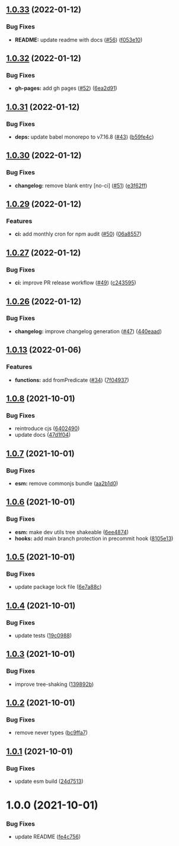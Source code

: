 ## [1.0.33](https://github.com/dankreiger/tiny-either/compare/v1.0.32...v1.0.33) (2022-01-12)


### Bug Fixes

* **README:** update readme with docs ([#56](https://github.com/dankreiger/tiny-either/issues/56)) ([f053e10](https://github.com/dankreiger/tiny-either/commit/f053e10bd46af14d12ff0534ce22b281a7ed887b))

## [1.0.32](https://github.com/dankreiger/tiny-either/compare/v1.0.31...v1.0.32) (2022-01-12)


### Bug Fixes

* **gh-pages:** add gh pages ([#52](https://github.com/dankreiger/tiny-either/issues/52)) ([6ea2d91](https://github.com/dankreiger/tiny-either/commit/6ea2d910c3741ae0e6e563dc83008d11f15fa02f))

## [1.0.31](https://github.com/dankreiger/tiny-either/compare/v1.0.30...v1.0.31) (2022-01-12)


### Bug Fixes

* **deps:** update babel monorepo to v7.16.8 ([#43](https://github.com/dankreiger/tiny-either/issues/43)) ([b59fe4c](https://github.com/dankreiger/tiny-either/commit/b59fe4ca99ddeb7bb207424a8057a15bf7ffad40))

## [1.0.30](https://github.com/dankreiger/tiny-either/compare/v1.0.29...v1.0.30) (2022-01-12)


### Bug Fixes

* **changelog:** remove blank entry [no-ci] ([#51](https://github.com/dankreiger/tiny-either/issues/51)) ([e3f62ff](https://github.com/dankreiger/tiny-either/commit/e3f62ffbced6e53ea1950c5a5efb0623bff4b4ef))

## [1.0.29](https://github.com/dankreiger/tiny-either/compare/v1.0.28...v1.0.29) (2022-01-12)


### Features

* **ci:** add monthly cron for npm audit ([#50](https://github.com/dankreiger/tiny-either/issues/50)) ([06a8557](https://github.com/dankreiger/tiny-either/commit/06a8557835dcc5e419631cc412e034353b0273ba))

## [1.0.27](https://github.com/dankreiger/tiny-either/compare/v1.0.26...v1.0.27) (2022-01-12)


### Bug Fixes

* **ci:** improve PR release workflow ([#49](https://github.com/dankreiger/tiny-either/issues/49)) ([c243595](https://github.com/dankreiger/tiny-either/commit/c2435954750eb40d0a447715a4eceae354f84ba2))

## [1.0.26](https://github.com/dankreiger/tiny-either/compare/v1.0.25...v1.0.26) (2022-01-12)


### Bug Fixes

* **changelog:** improve changelog generation ([#47](https://github.com/dankreiger/tiny-either/issues/47)) ([440eaad](https://github.com/dankreiger/tiny-either/commit/440eaadcb2d8a7e81c919104b80190d4f2f9d017))

## [1.0.13](https://github.com/dankreiger/tiny-either/compare/v1.0.12...v1.0.13) (2022-01-06)


### Features

* **functions:** add fromPredicate ([#34](https://github.com/dankreiger/tiny-either/issues/34)) ([7f04937](https://github.com/dankreiger/tiny-either/commit/7f049373c9ebe2c74d5edddefe0080a899ff5749))

## [1.0.8](https://github.com/dankreiger/tiny-either/compare/v1.0.7...v1.0.8) (2021-10-01)


### Bug Fixes

* reintroduce cjs ([6402490](https://github.com/dankreiger/tiny-either/commit/6402490af6d465c8e96d547d3609871b9ebb4208))
* update docs ([47d1f04](https://github.com/dankreiger/tiny-either/commit/47d1f04a24d39a64ef6a75261581027494225f53))

## [1.0.7](https://github.com/dankreiger/tiny-either/compare/v1.0.6...v1.0.7) (2021-10-01)


### Bug Fixes

* **esm:** remove commonjs bundle ([aa2b1d0](https://github.com/dankreiger/tiny-either/commit/aa2b1d00c2c09f2815e02e59040d7df8233402bc))

## [1.0.6](https://github.com/dankreiger/tiny-either/compare/v1.0.5...v1.0.6) (2021-10-01)


### Bug Fixes

* **esm:** make dev utils tree shakeable ([6ee4874](https://github.com/dankreiger/tiny-either/commit/6ee487443be4855d93309eb6d9bd6e0288accbf2))
* **hooks:** add main branch protection in precommit hook ([8105e13](https://github.com/dankreiger/tiny-either/commit/8105e139e008e86abf4853d205cc238f0c737d1e))

## [1.0.5](https://github.com/dankreiger/tiny-either/compare/v1.0.4...v1.0.5) (2021-10-01)


### Bug Fixes

* update package lock file ([6e7a88c](https://github.com/dankreiger/tiny-either/commit/6e7a88ca0ac7c9c8162f2ea1a93cce985c1e07b1))

## [1.0.4](https://github.com/dankreiger/tiny-either/compare/v1.0.3...v1.0.4) (2021-10-01)


### Bug Fixes

* update tests ([19c0988](https://github.com/dankreiger/tiny-either/commit/19c09882966b657b792e530296584236be9de3e7))

## [1.0.3](https://github.com/dankreiger/tiny-either/compare/v1.0.2...v1.0.3) (2021-10-01)


### Bug Fixes

* improve tree-shaking ([139892b](https://github.com/dankreiger/tiny-either/commit/139892be092aa418514288a41739278a87c99aca))

## [1.0.2](https://github.com/dankreiger/tiny-either/compare/v1.0.1...v1.0.2) (2021-10-01)


### Bug Fixes

* remove never types ([bc9ffa7](https://github.com/dankreiger/tiny-either/commit/bc9ffa78c09f51a15e2beca2cd11b1d48765a605))

## [1.0.1](https://github.com/dankreiger/tiny-either/compare/v1.0.0...v1.0.1) (2021-10-01)


### Bug Fixes

* update esm build ([24d7513](https://github.com/dankreiger/tiny-either/commit/24d7513e23e79b56c7385fbc435f6ac82ead7de4))

# 1.0.0 (2021-10-01)


### Bug Fixes

* update README ([fe4c756](https://github.com/dankreiger/tiny-either/commit/fe4c756fe1a214ef3de85ed5dc6c0b69f59622e7))
